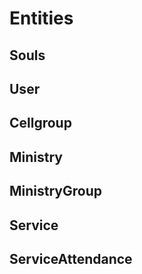 # Entities

## Souls
## User

## Cellgroup
## Ministry
## MinistryGroup

## Service
## ServiceAttendance
